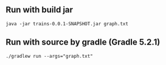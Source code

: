 ## Run with build jar
```
java -jar trains-0.0.1-SNAPSHOT.jar graph.txt
```

## Run with source by gradle (Gradle 5.2.1)
```
./gradlew run --args="graph.txt"

```